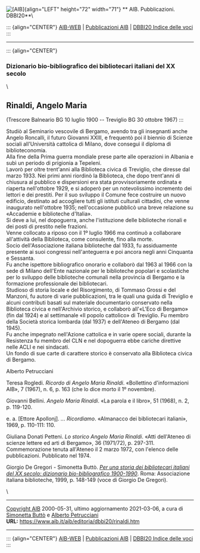 ![\[AIB\]](/aib/wi/aibv72.gif){align="LEFT" height="72" width="71"}
** AIB. Pubblicazioni. DBBI20**\

::: {align="CENTER"}
[AIB-WEB](/) \| [Pubblicazioni AIB](/pubblicazioni/) \| [DBBI20 Indice
delle voci](dbbi20.htm)
:::

------------------------------------------------------------------------

::: {align="CENTER"}
### Dizionario bio-bibliografico dei bibliotecari italiani del XX secolo

\

## Rinaldi, Angelo Maria

(Trescore Balneario BG 10 luglio 1900 -- Treviglio BG 30 ottobre 1967)
:::

Studiò al Seminario vescovile di Bergamo, avendo tra gli insegnanti
anche Angelo Roncalli, il futuro Giovanni XXIII, e frequentò poi il
biennio di Scienze sociali all\'Università cattolica di Milano, dove
conseguì il diploma di biblioteconomia.\
Alla fine della Prima guerra mondiale prese parte alle operazioni in
Albania e subì un periodo di prigionia a Tepeleni.\
Lavorò per oltre trent\'anni alla Biblioteca civica di Treviglio, che
diresse dal marzo 1933. Nei primi anni riordinò la Biblioteca, che dopo
trent\'anni di chiusura al pubblico e dispersioni era stata
provvisoriamente ordinata e riaperta nell\'ottobre 1929, e si adoperò
per un notevolissimo incremento dei lettori e dei prestiti. Per il suo
sviluppo il Comune fece costruire un nuovo edificio, destinato ad
accogliere tutti gli istituti culturali cittadini, che venne inaugurato
nell\'ottobre 1935; nell\'occasione pubblicò una breve relazione su
«Accademie e biblioteche d\'Italia».\
Si deve a lui, nel dopoguerra, anche l\'istituzione delle biblioteche
rionali e dei posti di prestito nelle frazioni.\
Venne collocato a riposo con il 1º luglio 1966 ma continuò a collaborare
all\'attività della Biblioteca, come consulente, fino alla morte.\
Socio dell\'Associazione italiana biblioteche dal 1933, fu assiduamente
presente ai suoi congressi nell\'anteguerra e poi ancora negli anni
Cinquanta e Sessanta.\
Fu anche ispettore bibliografico onorario e collaborò dal 1963 al 1966
con la sede di Milano dell\'Ente nazionale per le biblioteche popolari e
scolastiche per lo sviluppo delle biblioteche comunali nella provincia
di Bergamo e la formazione professionale dei bibliotecari.\
Studioso di storia locale e del Risorgimento, di Tommaso Grossi e del
Manzoni, fu autore di varie pubblicazioni, tra le quali una guida di
Treviglio e alcuni contributi basati sul materiale documentario
conservato nella Biblioteca civica e nell\'Archivio storico, e collaborò
all\'«L\'Eco di Bergamo» (fin dal 1924) e al settimanale «Il popolo
cattolico» di Treviglio. Fu membro della Società storica lombarda (dal
1937) e dell\'Ateneo di Bergamo (dal 1945).\
Fu anche impegnato nell\'Azione cattolica e in varie opere sociali,
durante la Resistenza fu membro del CLN e nel dopoguerra ebbe cariche
direttive nelle ACLI e nei sindacati.\
Un fondo di sue carte di carattere storico è conservato alla Biblioteca
civica di Bergamo.

Alberto Petrucciani

Teresa Rogledi. *Ricordo di Angelo Maria Rinaldi*. «Bollettino
d\'informazioni AIB», 7 (1967), n. 6, p. 163 (che lo dice morto il 1º
novembre).

Giovanni Bellini. *Angelo Maria Rinaldi*. «La parola e il libro», 51
(1968), n. 2, p. 119-120.

e\. a. \[Ettore Apollonj\]. *\... Ricordiamo*. «Almanacco dei
bibliotecari italiani», 1969, p. 110-111: 110.

Giuliana Donati Petteni. *Lo storico Angelo Maria Rinaldi*. «Atti
dell\'Ateneo di scienze lettere ed arti di Bergamo», 36 (1971/72), p.
297-311. Commemorazione tenuta all\'Ateneo il 2 marzo 1972, con
l\'elenco delle pubblicazioni. Pubblicato nel 1974.

Giorgio De Gregori - Simonetta Buttò. [*Per una storia dei bibliotecari
italiani del XX secolo: dizionario bio-bibliografico
1900-1990*](/aib/editoria/pub065.htm). Roma: Associazione italiana
biblioteche, 1999, p. 148-149 (voce di Giorgio De Gregori).

\

------------------------------------------------------------------------

[Copyright AIB](/su-questo-sito/dichiarazione-di-copyright-aib-web/)
2000-05-31, ultimo aggiornamento 2021-03-06, a cura di [Simonetta
Buttò](/aib/redazione3.htm) e [Alberto
Petrucciani](/su-questo-sito/redazione-aib-web/)\
**URL:** https://www.aib.it/aib/editoria/dbbi20/rinaldi.htm

------------------------------------------------------------------------

::: {align="CENTER"}
[AIB-WEB](/) \| [Pubblicazioni AIB](/pubblicazioni/) \| [DBBI20 Indice
delle voci](dbbi20.htm)
:::
